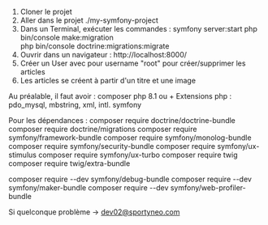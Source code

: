 1. Cloner le projet
2. Aller dans le projet ./my-symfony-project
3. Dans un Terminal, exécuter les commandes : 
    symfony server:start
    php bin/console make:migration                   
    php bin/console doctrine:migrations:migrate
4. Ouvrir dans un navigateur : http://localhost:8000/
5. Créer un User avec pour username "root" pour créer/supprimer les articles
6. Les articles se créent à partir d'un titre et une image

Au préalable, il faut avoir :
composer
php 8.1 ou +
Extensions php : pdo_mysql, mbstring, xml, intl.
symfony

Pour les dépendances :
composer require doctrine/doctrine-bundle
composer require doctrine/migrations
composer require symfony/framework-bundle
composer require symfony/monolog-bundle
composer require symfony/security-bundle
composer require symfony/ux-stimulus
composer require symfony/ux-turbo
composer require twig
composer require twig/extra-bundle

composer require --dev symfony/debug-bundle
composer require --dev symfony/maker-bundle
composer require --dev symfony/web-profiler-bundle

Si quelconque problème -> dev02@sportyneo.com